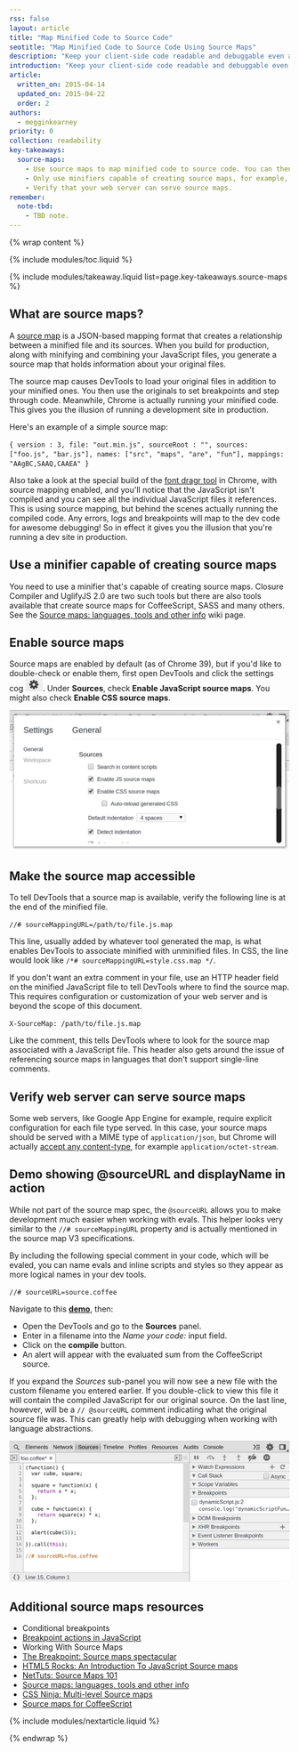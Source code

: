 ```yaml
---
rss: false
layout: article
title: "Map Minified Code to Source Code"
seotitle: "Map Minified Code to Source Code Using Source Maps"
description: "Keep your client-side code readable and debuggable even after you've combined and minified it."
introduction: "Keep your client-side code readable and debuggable even after you've combined and minified it. Use source maps to map your source code to your minified code."
article:
  written_on: 2015-04-14
  updated_on: 2015-04-22
  order: 2
authors:
  - megginkearney
priority: 0
collection: readability
key-takeaways:
  source-maps:
    - Use source maps to map minified code to source code. You can then read and debug compiled code in its original source.
    - Only use minifiers capable of creating source maps, for example, ClosureCompiler, SASS.
    - Verify that your web server can serve source maps.
remember:
  note-tbd:
    - TBD note.
---
```

{% wrap content %}

{% include modules/toc.liquid %}

{% include modules/takeaway.liquid list=page.key-takeaways.source-maps %}

## What are source maps?

A [source map](https://docs.google.com/document/d/1U1RGAehQwRypUTovF1KRlpiOFze0b-_2gc6fAH0KY0k/edit?hl=en_US&pli=1&pli=1) is a JSON-based mapping format that creates a relationship between a minified file and its sources. When you build for production, along with minifying and combining your JavaScript files, you generate a source map that holds information about your original files. 

The source map causes DevTools to load your original files in addition to your minified ones. You then use the originals to set breakpoints and step through code. Meanwhile, Chrome is actually running your minified code. This gives you the illusion of running a development site in production.

Here's an example of a simple source map:

`{
    version : 3,
    file: "out.min.js",
    sourceRoot : "",
    sources: ["foo.js", "bar.js"],
    names: ["src", "maps", "are", "fun"],
    mappings: "AAgBC,SAAQ,CAAEA"
}`

Also take a look at the special build of the [font dragr tool](http://dev.fontdragr.com) in Chrome, with source mapping enabled, and you'll notice that the JavaScript isn't compiled and you can see all the individual JavaScript files it references. This is using source mapping, but behind the scenes actually running the compiled code. Any errors, logs and breakpoints will map to the dev code for awesome debugging! So in effect it gives you the illusion that you're running a dev site in production.

## Use a minifier capable of creating source maps

You need to use a minifier that's capable of creating source maps. Closure Compiler and UglifyJS 2.0 are two such tools but there are also tools available that create source maps for CoffeeScript, SASS and many others. See the [Source maps: languages, tools and other info](https://github.com/ryanseddon/source-map/wiki/Source-maps:-languages,-tools-and-other-info) wiki page.

## Enable source maps

Source maps are enabled by default (as of Chrome 39), but if you'd like to double-check or enable them, first open DevTools and click the settings cog ![gear](imgs/gear.png). Under **Sources**, check **Enable JavaScript source maps**. You might also check **Enable CSS source maps**.

![Enable source maps](imgs/source-maps.jpg)

## Make the source map accessible

To tell DevTools that a source map is available, verify the following line is at the end of the minified file.

`//# sourceMappingURL=/path/to/file.js.map`

This line, usually added by whatever tool generated the map, is what enables DevTools to associate minified with unminified files. In CSS, the line would look like `/*# sourceMappingURL=style.css.map */`.

If you don't want an extra comment in your file, use an HTTP header field on the minified JavaScript file to tell DevTools where to find the source map. This requires configuration or customization of your web server and is beyond the scope of this document.

`X-SourceMap: /path/to/file.js.map`

Like the comment, this tells DevTools where to look for the source map associated with a JavaScript file. This header also gets around the issue of referencing source maps in languages that don't support single-line comments.

## Verify web server can serve source maps

Some web servers, like Google App Engine for example, require explicit configuration for each file type served. In this case, your source maps should be served with a MIME type of `application/json`, but Chrome will actually [accept any content-type](http://stackoverflow.com/questions/19911929/what-mime-type-should-i-use-for-source-map-files), for example `application/octet-stream`.


## Demo showing @sourceURL and displayName in action

While not part of the source map spec, the `@sourceURL` allows you to make development much easier when working with evals. This helper looks very similar to the `//# sourceMappingURL` property and is actually mentioned in the source map V3 specifications.

By including the following special comment in your code, which will be evaled, you can name evals and inline scripts and styles so they appear as more logical names in your dev tools.

`//# sourceURL=source.coffee`

Navigate to this
**[demo](http://www.thecssninja.com/demo/source_mapping/compile.html)**, then:

* Open the DevTools and go to the **Sources** panel.
* Enter in a filename into the _Name your code:_ input field.
* Click on the **compile** button.
* An alert will appear with the evaluated sum from the CoffeeScript source.

If you expand the _Sources_ sub-panel you will now see a new file with the custom filename you entered earlier. If you double-click to view this file it will contain the compiled JavaScript for our original source. On the last line, however, will be a `// @sourceURL` comment indicating what the original source file was. This can greatly help with debugging when working with language abstractions.

![Working with sourceURL](imgs/coffeescript.jpg)

## Additional source maps resources

* Conditional breakpoints
* [Breakpoint actions in JavaScript](http://www.randomthink.net/blog/2012/11/breakpoint-actions-in-javascript/)
* Working With Source Maps
* [The Breakpoint: Source maps spectacular](https://www.youtube.com/watch?feature=player_embedded&v=HijZNR6kc9A)
* [HTML5 Rocks: An Introduction To JavaScript Source maps](http://www.html5rocks.com/en/tutorials/developertools/sourcemaps/)
* [NetTuts: Source Maps 101](http://net.tutsplus.com/tutorials/tools-and-tips/source-maps-101/)
* [Source maps: languages, tools and other info](https://github.com/ryanseddon/source-map/wiki/Source-maps%3A-languages%2C-tools-and-other-info)
* [CSS Ninja: Multi-level Source maps](http://www.thecssninja.com/javascript/multi-level-sourcemaps)
* [Source maps for CoffeeScript](http://www.coffeescriptlove.com/2012/04/source-maps-for-coffeescript.html)

{% include modules/nextarticle.liquid %}

{% endwrap %}
